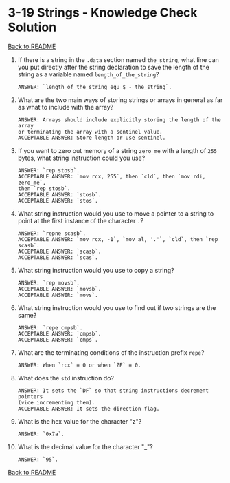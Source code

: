 
# 3-19 Strings - Knowledge Check Solution

[Back to README](README.md)

1. If there is a string in the `.data` section named `the_string`, what line 
can you put directly after the string declaration to save the length of the 
string as a variable named `length_of_the_string`?
    ```
    ANSWER: `length_of_the_string equ $ - the_string`.
    ```

2. What are the two main ways of storing strings or arrays in general as far 
as what to include with the array?
    ```
    ANSWER: Arrays should include explicitly storing the length of the array 
    or terminating the array with a sentinel value.
    ACCEPTABLE ANSWER: Store length or use sentinel.
    ```

3. If you want to zero out memory of a string `zero_me` with a length of `255` 
bytes, what string instruction could you use?
    ```
    ANSWER: `rep stosb`.
    ACCEPTABLE ANSWER: `mov rcx, 255`, then `cld`, then `mov rdi, zero_me`, 
    then `rep stosb`.
    ACCEPTABLE ANSWER: `stosb`.
    ACCEPTABLE ANSWER: `stos`.
    ```

4. What string instruction would you use to move a pointer to a string to 
point at the first instance of the character `.`?
    ```
    ANSWER: `repne scasb`.
    ACCEPTABLE ANSWER: `mov rcx, -1`, `mov al, '.'`, `cld`, then `rep scasb`.
    ACCEPTABLE ANSWER: `scasb`.
    ACCEPTABLE ANSWER: `scas`.
    ```

5. What string instruction would you use to copy a string?
    ```
    ANSWER: `rep movsb`.
    ACCEPTABLE ANSWER: `movsb`.
    ACCEPTABLE ANSWER: `movs`.
    ```

6. What string instruction would you use to find out if two strings are the 
same?
    ```
    ANSWER: `repe cmpsb`.
    ACCEPTABLE ANSWER: `cmpsb`.
    ACCEPTABLE ANSWER: `cmps`.
    ```

7. What are the terminating conditions of the instruction prefix `repe`?
    ```
    ANSWER: When `rcx` = 0 or when `ZF` = 0.
    ```

8. What does the `std` instruction do?
    ```
    ANSWER: It sets the `DF` so that string instructions decrement pointers 
    (vice incrementing them).
    ACCEPTABLE ANSWER: It sets the direction flag.
    ```

9. What is the hex value for the character "z"?
    ```
    ANSWER: `0x7a`.
    ```

10. What is the decimal value for the character "_"?
    ```
    ANSWER: `95`.
    ```


[Back to README](README.md)


<!--- End of file. --->
